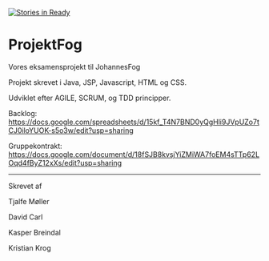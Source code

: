 [![Stories in Ready](https://badge.waffle.io/KasperOnFire/FogEksamensProjekt.png?label=Current%20Sprint&title=Current%20Sprint)](https://waffle.io/KasperOnFire/FogEksamensProjekt)
# ProjektFog
Vores eksamensprojekt til JohannesFog

Projekt skrevet i Java, JSP, Javascript, HTML og CSS.

Udviklet efter AGILE, SCRUM, og TDD principper.

Backlog: https://docs.google.com/spreadsheets/d/15kf_T4N7BND0yQgHli9JVpUZo7tCJ0iloYUOK-s5o3w/edit?usp=sharing

Gruppekontrakt: https://docs.google.com/document/d/18fSJB8kvsjYiZMiWA7foEM4sTTp62LOqd4fByZ12xXs/edit?usp=sharing


---

Skrevet af

Tjalfe Møller

David Carl

Kasper Breindal

Kristian Krog
